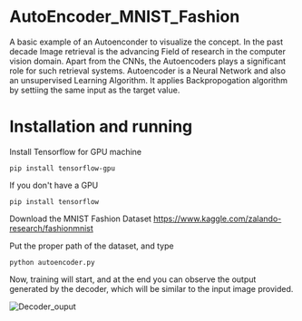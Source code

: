 # AutoEncoder_MNIST_Fashion
A basic example of an Autoenconder to visualize the concept.
In the past decade Image retrieval is the advancing Field of research in the computer vision domain. Apart from the CNNs, the Autoencoders 
plays a significant role for such retrieval systems. Autoencoder is a Neural Network and also an unsupervised Learning Algorithm. 
It applies Backpropogation algorithm by settiing the same input as  the target value.

# Installation and running
Install Tensorflow for GPU machine
```
pip install tensorflow-gpu
```
If you don't have a GPU
```
pip install tensorflow
```
Download the MNIST Fashion Dataset
https://www.kaggle.com/zalando-research/fashionmnist

Put the proper path of the dataset, and type
```
python autoencoder.py
```
Now, training will start, and at the end you can observe the output generated by the decoder, which will be similar to the input image provided.

![Decoder_ouput](AutoEncoder_MNIST_Fashion/decoded.png)
